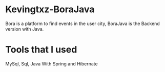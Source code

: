 # Kevingtxz-BoraJava

Bora is a platform to find events in the user city, 
BoraJava is the Backend version with Java.

# Tools that I used

MySql, Sql, Java With Spring and Hibernate
